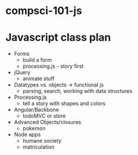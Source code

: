 compsci-101-js
==============

Javascript class plan
=====================
+ Forms
  + build a form
  + processing.js - story first
+ jQuery
  + animate stuff
+ Datatypes vs. objects -> functional js
  + parsing, search, working with data structures
+ Processing.js
  + tell a story with shapes and colors
+ Angular/Backbone
  + todoMVC or store
+ Advanced Objects/closures
  + pokemon
+ Node apps
  + humane society
  + matriculation
